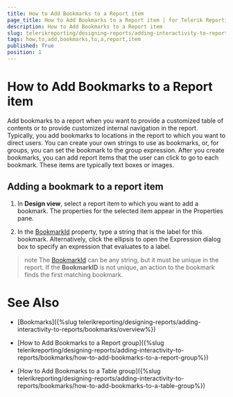 ```yaml
---
title: How to Add Bookmarks to a Report item
page_title: How to Add Bookmarks to a Report item | for Telerik Reporting Documentation
description: How to Add Bookmarks to a Report item
slug: telerikreporting/designing-reports/adding-interactivity-to-reports/bookmarks/how-to-add-bookmarks-to-a-report-item
tags: how,to,add,bookmarks,to,a,report,item
published: True
position: 1
---
```


# How to Add Bookmarks to a Report item



Add bookmarks to a report when you want to provide a customized table of contents or 
    	to provide customized internal navigation in the report. Typically, you add bookmarks to locations in 
    	the report to which you want to direct users. You can create your own strings to use as bookmarks, 
    	or, for groups, you can set the bookmark to the group expression. After you create bookmarks, 
    	you can add report items that the user
    	can click to go to each bookmark. These items are typically text boxes or images.


## Adding a bookmark to a report item

1. In __Design view__, select a report item to which you want to add a bookmark. The properties for the selected 
	item appear in the Properties pane.

1. In the [BookmarkId](/reporting/api/Telerik.Reporting.ReportItemBase#collapsible-Telerik_Reporting_ReportItemBase_BookmarkId) property, 
	type a string that is the label for this bookmark. Alternatively, click
	the ellipsis to open the Expression dialog box to specify an expression that evaluates to a label.

>note The [BookmarkId](/reporting/api/Telerik.Reporting.ReportItemBase#collapsible-Telerik_Reporting_ReportItemBase_BookmarkId) can be any 	string, but it must be unique in the report. If the  __BookmarkID__  is not unique,	an action to the bookmark finds the first matching bookmark.


# See Also


 * [Bookmarks]({%slug telerikreporting/designing-reports/adding-interactivity-to-reports/bookmarks/overview%})

 * [How to Add Bookmarks to a Report group]({%slug telerikreporting/designing-reports/adding-interactivity-to-reports/bookmarks/how-to-add-bookmarks-to-a-report-group%})

 * [How to Add Bookmarks to a Table group]({%slug telerikreporting/designing-reports/adding-interactivity-to-reports/bookmarks/how-to-add-bookmarks-to-a-table-group%})
